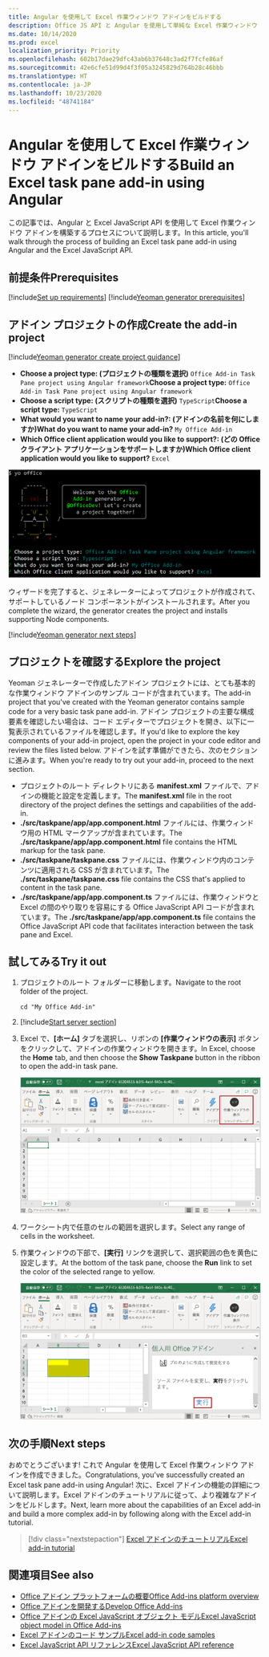 ```yaml
---
title: Angular を使用して Excel 作業ウィンドウ アドインをビルドする
description: Office JS API と Angular を使用して単純な Excel 作業ウィンドウ アドインを作成する方法について説明します。
ms.date: 10/14/2020
ms.prod: excel
localization_priority: Priority
ms.openlocfilehash: 602b17dae29dfc43ab6b37648c3ad2f7fcfe86af
ms.sourcegitcommit: 42e6cfe51d99d4f3f05a3245829d764b28c46bbb
ms.translationtype: HT
ms.contentlocale: ja-JP
ms.lasthandoff: 10/23/2020
ms.locfileid: "48741184"
---
```

# <a name="build-an-excel-task-pane-add-in-using-angular"></a><span data-ttu-id="4630d-103">Angular を使用して Excel 作業ウィンドウ アドインをビルドする</span><span class="sxs-lookup"><span data-stu-id="4630d-103">Build an Excel task pane add-in using Angular</span></span>

<span data-ttu-id="4630d-104">この記事では、Angular と Excel JavaScript API を使用して Excel 作業ウィンドウ アドインを構築するプロセスについて説明します。</span><span class="sxs-lookup"><span data-stu-id="4630d-104">In this article, you'll walk through the process of building an Excel task pane add-in using Angular and the Excel JavaScript API.</span></span>

## <a name="prerequisites"></a><span data-ttu-id="4630d-105">前提条件</span><span class="sxs-lookup"><span data-stu-id="4630d-105">Prerequisites</span></span>

[!include[Set up requirements](../includes/set-up-dev-environment-beforehand.md)]
[!include[Yeoman generator prerequisites](../includes/quickstart-yo-prerequisites.md)]

## <a name="create-the-add-in-project"></a><span data-ttu-id="4630d-106">アドイン プロジェクトの作成</span><span class="sxs-lookup"><span data-stu-id="4630d-106">Create the add-in project</span></span>

[!include[Yeoman generator create project guidance](../includes/yo-office-command-guidance.md)]

- <span data-ttu-id="4630d-107">**Choose a project type: (プロジェクトの種類を選択)** `Office Add-in Task Pane project using Angular framework`</span><span class="sxs-lookup"><span data-stu-id="4630d-107">**Choose a project type:** `Office Add-in Task Pane project using Angular framework`</span></span>
- <span data-ttu-id="4630d-108">**Choose a script type: (スクリプトの種類を選択)** `TypeScript`</span><span class="sxs-lookup"><span data-stu-id="4630d-108">**Choose a script type:** `TypeScript`</span></span>
- <span data-ttu-id="4630d-109">**What would you want to name your add-in?: (アドインの名前を何にしますか)**</span><span class="sxs-lookup"><span data-stu-id="4630d-109">**What do you want to name your add-in?**</span></span> `My Office Add-in`
- <span data-ttu-id="4630d-110">**Which Office client application would you like to support?: (どの Office クライアント アプリケーションをサポートしますか)**</span><span class="sxs-lookup"><span data-stu-id="4630d-110">**Which Office client application would you like to support?**</span></span> `Excel`

![Yeoman ジェネレーター](../images/yo-office-excel-angular-2.png)

<span data-ttu-id="4630d-112">ウィザードを完了すると、ジェネレーターによってプロジェクトが作成されて、サポートしているノード コンポーネントがインストールされます。</span><span class="sxs-lookup"><span data-stu-id="4630d-112">After you complete the wizard, the generator creates the project and installs supporting Node components.</span></span>

[!include[Yeoman generator next steps](../includes/yo-office-next-steps.md)]

## <a name="explore-the-project"></a><span data-ttu-id="4630d-113">プロジェクトを確認する</span><span class="sxs-lookup"><span data-stu-id="4630d-113">Explore the project</span></span>

<span data-ttu-id="4630d-114">Yeoman ジェネレーターで作成したアドイン プロジェクトには、とても基本的な作業ウィンドウ アドインのサンプル コードが含まれています。</span><span class="sxs-lookup"><span data-stu-id="4630d-114">The add-in project that you've created with the Yeoman generator contains sample code for a very basic task pane add-in.</span></span> <span data-ttu-id="4630d-115">アドイン プロジェクトの主要な構成要素を確認したい場合は、コード エディターでプロジェクトを開き、以下に一覧表示されているファイルを確認します。</span><span class="sxs-lookup"><span data-stu-id="4630d-115">If you'd like to explore the key components of your add-in project, open the project in your code editor and review the files listed below.</span></span> <span data-ttu-id="4630d-116">アドインを試す準備ができたら、次のセクションに進みます。</span><span class="sxs-lookup"><span data-stu-id="4630d-116">When you're ready to try out your add-in, proceed to the next section.</span></span>

- <span data-ttu-id="4630d-117">プロジェクトのルート ディレクトリにある **manifest.xml** ファイルで、アドインの機能と設定を定義します。</span><span class="sxs-lookup"><span data-stu-id="4630d-117">The **manifest.xml** file in the root directory of the project defines the settings and capabilities of the add-in.</span></span>
- <span data-ttu-id="4630d-118">**./src/taskpane/app/app.component.html** ファイルには、作業ウィンドウ用の HTML マークアップが含まれています。</span><span class="sxs-lookup"><span data-stu-id="4630d-118">The **./src/taskpane/app/app.component.html** file contains the HTML markup for the task pane.</span></span>
- <span data-ttu-id="4630d-119">**./src/taskpane/taskpane.css** ファイルには、作業ウィンドウ内のコンテンツに適用される CSS が含まれています。</span><span class="sxs-lookup"><span data-stu-id="4630d-119">The **./src/taskpane/taskpane.css** file contains the CSS that's applied to content in the task pane.</span></span>
- <span data-ttu-id="4630d-120">**./src/taskpane/app/app.component.ts** ファイルには、作業ウィンドウと Excel の間のやり取りを容易にする Office JavaScript API コードが含まれています。</span><span class="sxs-lookup"><span data-stu-id="4630d-120">The **./src/taskpane/app/app.component.ts** file contains the Office JavaScript API code that facilitates interaction between the task pane and Excel.</span></span>

## <a name="try-it-out"></a><span data-ttu-id="4630d-121">試してみる</span><span class="sxs-lookup"><span data-stu-id="4630d-121">Try it out</span></span>

1. <span data-ttu-id="4630d-122">プロジェクトのルート フォルダーに移動します。</span><span class="sxs-lookup"><span data-stu-id="4630d-122">Navigate to the root folder of the project.</span></span>

    ```command&nbsp;line
    cd "My Office Add-in"
    ```

2. [!include[Start server section](../includes/quickstart-yo-start-server-excel.md)] 

3. <span data-ttu-id="4630d-123">Excel で、**[ホーム]** タブを選択し、リボンの **[作業ウィンドウの表示]** ボタンをクリックして、アドインの作業ウィンドウを開きます。</span><span class="sxs-lookup"><span data-stu-id="4630d-123">In Excel, choose the **Home** tab, and then choose the **Show Taskpane** button in the ribbon to open the add-in task pane.</span></span>

    ![Excel アドイン ボタン](../images/excel-quickstart-addin-3b.png)

4. <span data-ttu-id="4630d-125">ワークシート内で任意のセルの範囲を選択します。</span><span class="sxs-lookup"><span data-stu-id="4630d-125">Select any range of cells in the worksheet.</span></span>

5. <span data-ttu-id="4630d-126">作業ウィンドウの下部で、**[実行]** リンクを選択して、選択範囲の色を黄色に設定します。</span><span class="sxs-lookup"><span data-stu-id="4630d-126">At the bottom of the task pane, choose the **Run** link to set the color of the selected range to yellow.</span></span>

    ![Excel アドイン](../images/excel-quickstart-addin-3c.png)

## <a name="next-steps"></a><span data-ttu-id="4630d-128">次の手順</span><span class="sxs-lookup"><span data-stu-id="4630d-128">Next steps</span></span>

<span data-ttu-id="4630d-129">おめでとうございます! これで Angular を使用して Excel 作業ウィンドウ アドインを作成できました。</span><span class="sxs-lookup"><span data-stu-id="4630d-129">Congratulations, you've successfully created an Excel task pane add-in using Angular!</span></span> <span data-ttu-id="4630d-130">次に、Excel アドインの機能の詳細について説明します。Excel アドインのチュートリアルに従って、より複雑なアドインをビルドします。</span><span class="sxs-lookup"><span data-stu-id="4630d-130">Next, learn more about the capabilities of an Excel add-in and build a more complex add-in by following along with the Excel add-in tutorial.</span></span>

> [!div class="nextstepaction"]
> [<span data-ttu-id="4630d-131">Excel アドインのチュートリアル</span><span class="sxs-lookup"><span data-stu-id="4630d-131">Excel add-in tutorial</span></span>](../tutorials/excel-tutorial.md)

## <a name="see-also"></a><span data-ttu-id="4630d-132">関連項目</span><span class="sxs-lookup"><span data-stu-id="4630d-132">See also</span></span>

* [<span data-ttu-id="4630d-133">Office アドイン プラットフォームの概要</span><span class="sxs-lookup"><span data-stu-id="4630d-133">Office Add-ins platform overview</span></span>](../overview/office-add-ins.md)
* [<span data-ttu-id="4630d-134">Office アドインを開発する</span><span class="sxs-lookup"><span data-stu-id="4630d-134">Develop Office Add-ins</span></span>](../develop/develop-overview.md)
* [<span data-ttu-id="4630d-135">Office アドインの Excel JavaScript オブジェクト モデル</span><span class="sxs-lookup"><span data-stu-id="4630d-135">Excel JavaScript object model in Office Add-ins</span></span>](../excel/excel-add-ins-core-concepts.md)
* [<span data-ttu-id="4630d-136">Excel アドインのコード サンプル</span><span class="sxs-lookup"><span data-stu-id="4630d-136">Excel add-in code samples</span></span>](https://developer.microsoft.com/office/gallery/?filterBy=Samples,Excel)
* [<span data-ttu-id="4630d-137">Excel JavaScript API リファレンス</span><span class="sxs-lookup"><span data-stu-id="4630d-137">Excel JavaScript API reference</span></span>](../reference/overview/excel-add-ins-reference-overview.md)
